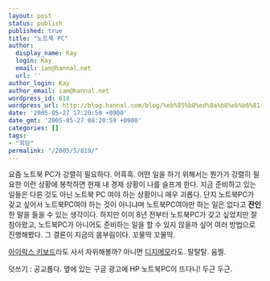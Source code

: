 ```yaml
---
layout: post
status: publish
published: true
title: "노트북 PC"
author:
  display_name: Kay
  login: Kay
  email: iam@hannal.net
  url: ''
author_login: Kay
author_email: iam@hannal.net
wordpress_id: 618
wordpress_url: http://blog.hannal.com/blog/%eb%85%b8%ed%8a%b8%eb%b6%81-pc/
date: '2005-05-27 17:20:59 +0900'
date_gmt: '2005-05-27 08:20:59 +0900'
categories: []
tags:
- "희망"
permalink: "/2005/5/819/"
---
```

<p>요즘 노트북 PC가 강렬히 필요하다. 어흑흑. 어떤 일을 하기 위해서는 뭔가가 강렬히 필요한 이런 상황에 봉착하면 현재 내 경제 상황이 나를 슬프게 한다. 지금 준비하고 있는 일들은 다른 것도 아닌 노트북 PC 여야 하는 상황이니 매우 괴롭다. 단지 노트북PC가 갖고 싶어서 노트북PC여야 하는 것이 아니냐며 노트북PC여야만 하는 일은 없다고 <strong>잔인</strong>한 말을 들을 수 있는 생각이다. 하지만 이미 8년 전부터 노트북PC가 갖고 싶었지만 잘 참아왔고, 노트북PC가 아니어도 준비하는 일을 할 수 있지 않을까 싶어 여러 방법으로 진행해봤다. 그 결론이 지금의 몸부림이다. 꼬물딱 꼬물딱.</p>
<p><a href="http://www.i-rocks.co.kr/keyboard/KR_6130_SILVER.php">아이락스 키보드</a>라도 사서 자위해볼까? 아니면 <a href="http://www.acecat.co.kr/infor-digimemo.html">디지메모</a>라도. 탈탈탈. 움찔.</p>
<p>덧쓰기 : 공교롭다. 옆에 있는 구글 광고에 HP 노트북PC이 뜨다니! 두근 두근.</p>
